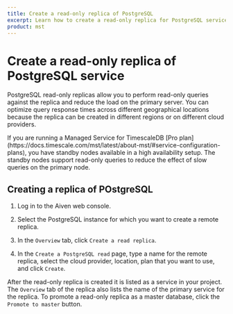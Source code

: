 ```yaml
---
title: Create a read-only replica of PostgreSQL
excerpt: Learn how to create a read-only replica for PostgreSQL service on Managed Service for TimescaleDB 
product: mst
---
```


# Create a read-only replica of PostgreSQL service

PostgreSQL read-only replicas allow you to perform read-only queries against
the replica and reduce the load on the primary server. You can optimize query
response times across different geographical locations because the replica can
be created in different regions or on different cloud providers.

<highlight type="note">
If you are running a Managed Service for TimescaleDB 
[Pro plan](https://docs.timescale.com/mst/latest/about-mst/#service-configuration-plans),
you have standby nodes available in a high availability setup. The standby nodes support
read-only queries to reduce the effect of slow queries on the primary node.
</highlight>

<procedure>

## Creating a replica of POstgreSQL

1.  Log in to the Aiven web console.

1.  Select the PostgreSQL instance for which you want to create a remote replica.

1.  In the `Overview` tab, click `Create a read replica`.

1.  In the `Create a PostgreSQL read` page, type a name for the remote replica,
    select the cloud provider, location, plan that you want to use, and click
    `Create`.

</procedure>

After the read-only replica is created it is listed as a service in your
project. The `Overview` tab of the replica also lists the name of the primary
service for the replica. To promote a read-only replica as a master database,
click the `Promote to master` button.
